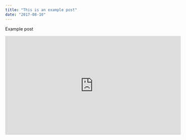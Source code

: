 ```yaml
---
title: "This is an example post"
date: "2017-08-10"
---
```


Example post

<iframe width="560" height="315" src="https://www.youtube.com/embed/4n0xNbfJLR8" frameborder="0" allowfullscreen></iframe>